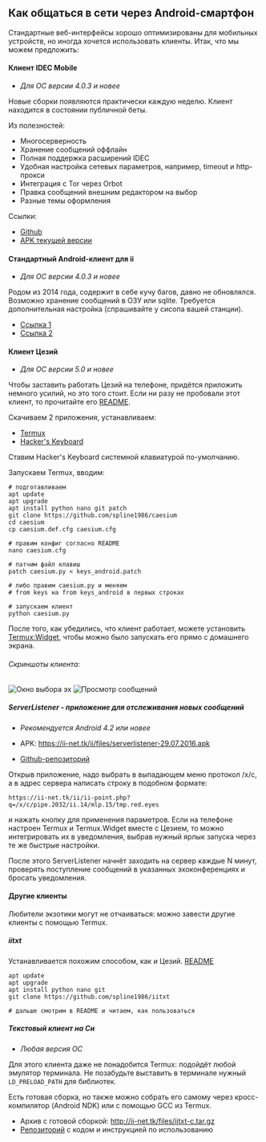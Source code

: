 ## Как общаться в сети через Android-смартфон

Стандартные веб-интерфейсы хорошо оптимизированы для мобильных устройств, но иногда хочется использовать клиенты. Итак, что мы можем предложить:

#### Клиент IDEC Mobile
* *Для ОС версии 4.0.3 и новее*

Новые сборки появляются практически каждую неделю. Клиент находится в состоянии публичной беты.

Из полезностей:

* Многосерверность
* Хранение сообщений оффлайн
* Полная поддержка расширений IDEC
* Удобная настройка сетевых параметров, например, timeout и http-прокси
* Интеграция с Tor через Orbot
* Правка сообщений внешним редактором на выбор
* Разные темы оформления

Ссылки:

* [Github](https://github.com/vit1-irk/idec-mobile)
* [APK текущей версии](https://ii-net.tk/ii/files/app-debug.apk)

#### Стандартный Android-клиент для ii
* *Для ОС версии 4.0.3 и новее*

Родом из 2014 года, содержит в себе кучу багов, давно не обновлялся. Возможно хранение сообщений в ОЗУ или sqlite. Требуется дополнительная настройка (спрашивайте у сисопа вашей станции).

* [Ссылка 1](https://yadi.sk/d/iCL2ob75cfykh)
* [Ссылка 2](https://yadi.sk/d/zF477StyZ8NWX)

#### Клиент Цезий
* *Для ОС версии 5.0 и новее*

Чтобы заставить работать Цезий на телефоне, придётся приложить немного усилий, но это того стоит. Если ни разу не пробовали этот клиент, то прочитайте его [README](https://github.com/spline1986/caesium/blob/master/README).

Скачиваем 2 приложения, устанавливаем:

* [Termux](https://f-droid.org/repo/com.termux_29.apk)
* [Hacker's Keyboard](https://f-droid.org/repo/org.pocketworkstation.pckeyboard_1038002.apk)

Ставим Hacker's Keyboard системной клавиатурой по-умолчанию.

Запускаем Termux, вводим:

```
# подготавливаем
apt update
apt upgrade
apt install python nano git patch
git clone https://github.com/spline1986/caesium
cd caesium
cp caesium.def.cfg caesium.cfg

# правим конфиг согласно README
nano caesium.cfg

# патчим файл клавиш
patch caesium.py < keys_android.patch

# либо правим caesium.py и меняем
# from keys на from keys_android в первых строках

# запускаем клиент
python caesium.py
```

После того, как убедились, что клиент работает, можете установить [Termux:Widget](https://f-droid.org/repo/com.termux.widget_3.apk), чтобы можно было запускать его прямо с домашнего экрана.

###### Скриншоты клиента:

![Окно выбора эх](http://ii-net.tk/ii/files/t7GeiEBgGQuidT1l9TZ5.png)
![Просмотр сообщений](http://ii-net.tk/ii/files/799HWLjT0v6E7bwkPbHe.png)

##### ServerListener - приложение для отслеживания новых сообщений
* *Рекомендуется Android 4.2 или новее*

* APK: <https://ii-net.tk/ii/files/serverlistener-29.07.2016.apk>
* [Github-репозиторий](https://github.com/vit1-irk/ServerListener)

Открыв приложение, надо выбрать в выпадающем меню протокол /x/c, а в адрес сервера написать строку в подобном формате:

`https://ii-net.tk/ii/ii-point.php?q=/x/c/pipe.2032/ii.14/mlp.15/tmp.red.eyes`

и нажать кнопку для применения параметров. Если на телефоне настроен Termux и Termux.Widget вместе с Цезием, то можно интегрировать их в уведомления, выбрав нужный ярлык запуска через те же быстрые настройки.

После этого ServerListener начнёт заходить на сервер каждые N минут, проверять поступление сообщений в указанных эхоконференциях и бросать уведомления.

#### Другие клиенты

Любители экзотики могут не отчаиваться: можно завести другие клиенты с помощью Termux.

##### iitxt

Устанавливается похожим способом, как и Цезий. [README](https://github.com/spline1986/iitxt/blob/master/README)

```
apt update
apt upgrade
apt install python nano git
git clone https://github.com/spline1986/iitxt

# дальше смотрим в README и читаем, как пользоваться
```

##### Текстовый клиент на Си
* *Любая версия ОС*

Для этого клиента даже не понадобится Termux: подойдёт любой эмулятор терминала. Не позабудьте выставить в терминале нужный `LD_PRELOAD_PATH` для библиотек.

Есть готовая сборка, но также можно собрать его самому через кросс-компилятор (Android NDK) или с помощью GCC из Termux.

* Архив с готовой сборкой: <http://ii-net.tk/files/iitxt-c.tar.gz>
* [Репозиторий](https://github.com/vit1-irk/iitxt-c) с кодом и инструкцией по использованию
